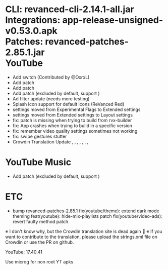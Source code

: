 CLI: revanced-cli-2.14.1-all.jar  
Integrations: app-release-unsigned-v0.53.0.apk  
Patches: revanced-patches-2.85.1.jar  
YouTube
==
- Add  switch (Contributed by @OxrxL)
- Add  patch
- Add  patch
- Add  patch (excluded by default, support )
- Ad filter update (needs more testing)
- Splash Icon support for default icons (ReVanced Red)
-  settings moved from Experimental Flags to Extended settings
-  settings moved from Extended settings to Layout settings
- fix:  patch is missing when trying to build from rvx-builder
- fix: App crashes when trying to build in a specific version
- fix: remember video quality settings sometimes not working
- fix: swipe gestures stutter
- Crowdin Translation Update
, , , , , , , 

YouTube Music
==
- Add  patch (excluded by default, support )

ETC
==
- bump revanced-patches-2.85.1
fix(youtube/theme): extend dark mode theming
feat(youtube): hide-mix-playlists patch
fix(youtube/video-ads): revert faulty method patch


※ I don't know why, but the Crowdin translation site is dead again 🤷
※ If you want to contribute to the translation, please upload the strings.xml file on Crowdin or use the PR on github.
  
YouTube: 17.40.41  

Use microg for non root YT apks  
